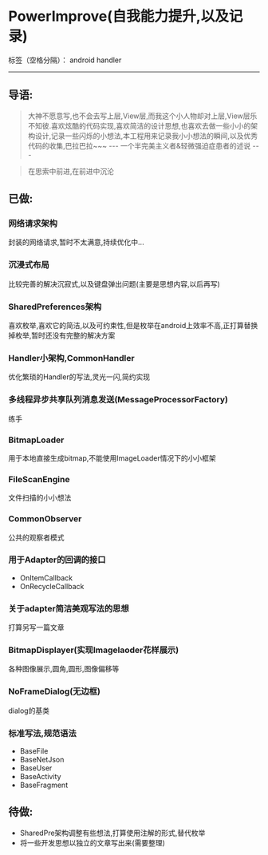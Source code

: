 # PowerImprove(自我能力提升,以及记录)

标签（空格分隔）： android handler

---
## 导语:
> 大神不愿意写,也不会去写上层,View层,而我这个小人物却对上层,View层乐不知彼.喜欢炫酷的代码实现,喜欢简洁的设计思想,也喜欢去做一些小小的架构设计,记录一些闪烁的小想法,本工程用来记录我小小想法的瞬间,以及优秀代码的收集,巴拉巴拉~~~
            --- 一个半完美主义者&轻微强迫症患者的述说 ---

>在思索中前进,在前进中沉沦

## 已做:

### 网络请求架构
封装的网络请求,暂时不太满意,持续优化中...
### 沉浸式布局
比较完善的解决沉寂式,以及键盘弹出问题(主要是思想内容,以后再写)

### SharedPreferences架构
喜欢枚举,喜欢它的简洁,以及可约束性,但是枚举在android上效率不高,正打算替换掉枚举,暂时还没有完整的解决方案

### Handler小架构,CommonHandler
优化繁琐的Handler的写法,灵光一闪,简约实现

### 多线程异步共享队列消息发送(MessageProcessorFactory)
练手

### BitmapLoader
用于本地直接生成bitmap,不能使用ImageLoader情况下的小小框架

### FileScanEngine
文件扫描的小小想法

### CommonObserver
公共的观察者模式

### 用于Adapter的回调的接口

 - OnItemCallback
 - OnRecycleCallback
 
### 关于adapter简洁美观写法的思想
 打算另写一篇文章

### BitmapDisplayer(实现Imagelaoder花样展示)
各种图像展示,圆角,圆形,图像偏移等

### NoFrameDialog(无边框)
dialog的基类

### 标准写法,规范语法

 - BaseFile
 - BaseNetJson
 - BaseUser
 - BaseActivity
 - BaseFragment

## 待做:

 - SharedPre架构调整有些想法,打算使用注解的形式,替代枚举
 - 将一些开发思想以独立的文章写出来(需要整理)
	